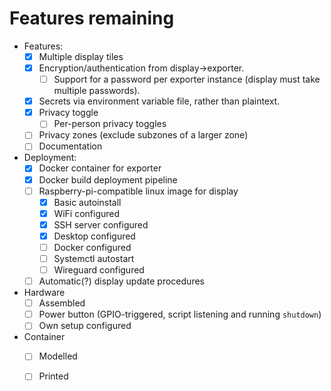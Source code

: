 # Features remaining

- Features:
  - [x] Multiple display tiles
  - [x] Encryption/authentication from display->exporter.
    - [ ] Support for a password per exporter instance (display must take multiple passwords).
  - [x] Secrets via environment variable file, rather than plaintext.
  - [x] Privacy toggle
    - [ ] Per-person privacy toggles
  - [ ] Privacy zones (exclude subzones of a larger zone)
  - [ ] Documentation
- Deployment:
  - [x] Docker container for exporter
  - [x] Docker build deployment pipeline
  - [ ] Raspberry-pi-compatible linux image for display
    - [x] Basic autoinstall
    - [x] WiFi configured
    - [x] SSH server configured
    - [x] Desktop configured
    - [ ] Docker configured
    - [ ] Systemctl autostart
    - [ ] Wireguard configured
  - [ ] Automatic(?) display update procedures
- Hardware
  - [ ] Assembled
  - [ ] Power button (GPIO-triggered, script listening and running `shutdown`)
  - [ ] Own setup configured
- Container
  - [ ] Modelled
  - [ ] Printed

